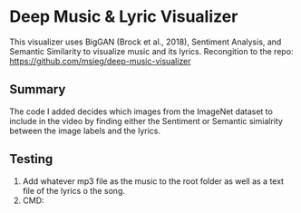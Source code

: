 # Deep Music & Lyric Visualizer
This visualizer uses BigGAN (Brock et al., 2018), Sentiment Analysis, and Semantic Similarity to visualize music and its lyrics.
Recongition to the repo: https://github.com/msieg/deep-music-visualizer

## Summary
The code I added decides which images from the ImageNet dataset to include in the video by finding either the Sentiment or Semantic simialrity between the image labels and the lyrics. 

## Testing
1. Add whatever mp3 file as the music to the root folder as well as a text file of the lyrics o the song.
2. CMD: 
